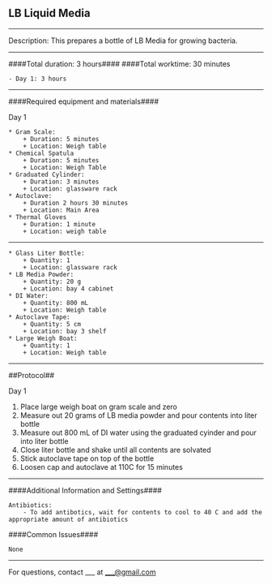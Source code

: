 
LB Liquid Media
--------------
- - - - - - - - - - - - - - - - - - - - - - - - - - - - - - - - - - - - - - - - - - - -
Description: This prepares a bottle of LB Media for growing bacteria.

- - - - - - - - - - - - - - - - - - - - - - - - - - - - - - - - - - - - - - - - - - - -
####Total duration: 3 hours####
####Total worktime: 30 minutes

    - Day 1: 3 hours

    
- - - - - - - - - - - - - - - - - - - - - - - - - - - - - - - - - - - - - - - - - - - -

####Required equipment and materials####

Day 1

	* Gram Scale:
		+ Duration: 5 minutes
		+ Location: Weigh table
	* Chemical Spatula
		+ Duration: 5 minutes
		+ Location: Weigh Table
	* Graduated Cylinder:
		+ Duration: 3 minutes
		+ Location: glassware rack
	* Autoclave:
		+ Duration 2 hours 30 minutes
		+ Location: Main Area
	* Thermal Gloves
		+ Duration: 1 minute
		+ Location: weigh table
  
------

    * Glass Liter Bottle:
        + Quantity: 1
        + Location: glassware rack
    * LB Media Powder:
        + Quantity: 20 g
        + Location: bay 4 cabinet
	* DI Water:
		+ Quantity: 800 mL
		+ Location: Weigh table
	* Autoclave Tape:
		+ Quantity: 5 cm
		+ Location: bay 3 shelf
	* Large Weigh Boat:
		+ Quantity: 1
		+ Location: Weigh table


- - - - - - - - - - - - - - - - - - - - - - - - - - - - - - - - - - - - - - - - - - - - 

##Protocol##

Day 1

1. Place large weigh boat on gram scale and zero
2. Measure out 20 grams of LB media powder and pour contents into liter bottle
3. Measure out 800 mL of DI water using the graduated cyinder and pour into liter bottle
4. Close liter bottle and shake until all contents are solvated
5. Stick autoclave tape on top of the bottle
6. Loosen cap and autoclave at 110C for 15 minutes


- - - - - - - - - - - - - - - - - - - - - - - - - - - - - - - - - - - - - - - - - - - - 
    
    
####Additional Information and Settings####

    Antibiotics:
		- To add antibotics, wait for contents to cool to 40 C and add the appropriate amount of antibiotics


####Common Issues####

    None
- - - - - - - - - - - - - - - - - - - - - - - - - - - - - - - - - - - - - - - - - - - - 
       
For questions, contact ___ at ___@gmail.com    
